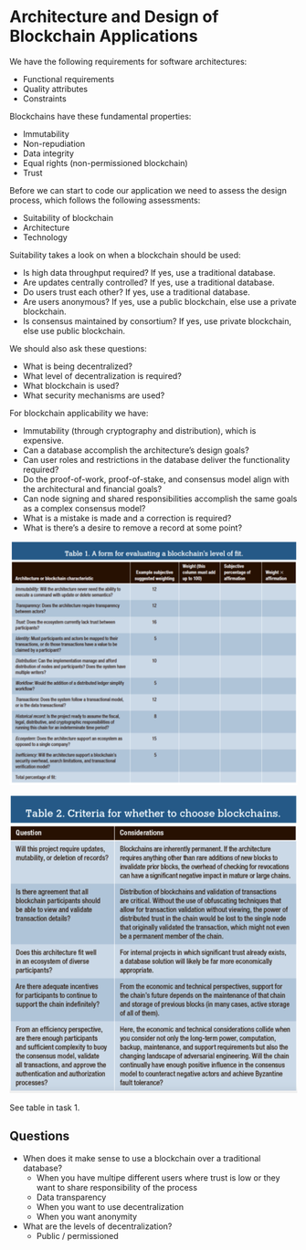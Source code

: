 # Architecture and Design of Blockchain Applications

We have the following requirements for software architectures:
- Functional requirements
- Quality attributes
- Constraints

Blockchains have these fundamental properties:
- Immutability
- Non-repudiation
- Data integrity
- Equal rights (non-permissioned blockchain)
- Trust 

Before we can start to code our application we need to assess the design process, which follows the following assessments:
- Suitability of blockchain
- Architecture
- Technology

Suitability takes a look on when a blockchain should be used:
- Is high data throughput required? If yes, use a traditional database.
- Are updates centrally controlled? If yes, use a traditional database.
- Do users trust each other? If yes, use a traditional database.
- Are users anonymous? If yes, use a public blockchain, else use a private blockchain.
- Is consensus maintained by consortium? If yes, use private blockchain, else use public blockchain.

We should also ask these questions:
- What is being decentralized?
- What level of decentralization is required?
- What blockchain is used?
- What security mechanisms are used?

For blockchain applicability we have:
- Immutability (through cryptography and distribution), which is expensive.
- Can a database accomplish the architecture’s design goals?
- Can user roles and restrictions in the database deliver the functionality required?
- Do the proof-of-work, proof-of-stake, and consensus model align with the architectural and financial goals?
- Can node signing and shared responsibilities accomplish the same goals as a complex consensus model?
- What is a mistake is made and a correction is required?
- What is there’s a desire to remove a record at some point?

![](assets/2022-01-16-00-25-37.png)

![](assets/2022-01-16-00-26-18.png)

See table in task 1.

## Questions

- When does it make sense to use a blockchain over a traditional database?
  - When you have multipe different users where trust is low or they want to share responsibility of the process
  - Data transparency
  - When you want to use decentralization
  - When you want anonymity
- What are the levels of decentralization?
  - Public / permissioned